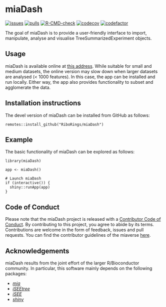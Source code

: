 # miaDash

[![issues](https://img.shields.io/github/issues/RiboRings/miaDash)](https://github.com/RiboRings/miaDash/issues)
[![pulls](https://img.shields.io/github/issues-pr/RiboRings/miaDash)](https://github.com/RiboRings/miaDash/pulls)
[![R-CMD-check](https://github.com/RiboRings/miaDash/workflows/rworkflows/badge.svg)](https://github.com/RiboRings/miaDash/actions)
[![codecov](https://codecov.io/gh/RiboRings/miaDash/branch/devel/graph/badge.svg)](https://app.codecov.io/gh/RiboRings/miaDash?branch=devel)
[![codefactor](https://www.codefactor.io/repository/github/RiboRings/miadash/badge)](https://www.codefactor.io/repository/github/RiboRings/miadash)

The goal of miaDash is to provide a user-friendly interface to import,
manipulate, analyse and visualise TreeSummarizedExperiment objects.

## Usage
miaDash is available online at [this address](iseebug-iseebug.2.rahtiapp.fi/).
While suitable for small and medium datasets, the online version may slow down
when larger datasets are analysed (< 1000 features). In this case, the app can
be installed and run locally. Either way, the app also provides functionality to subset and agglomerate the data.

## Installation instructions
The devel version of miaDash can be installed from GitHub as follows:

```
remotes::install_github("RiboRings/miaDash")
```

## Example
The basic functionality of miaDash can be explored as follows:

```
library(miaDash)

app <- miaDash()

# Launch miaDash
if (interactive()) {
  shiny::runApp(app)
}
```

## Code of Conduct
Please note that the miaDash project is released with a
[Contributor Code of Conduct](https://bioconductor.org/about/code-of-conduct/).
By contributing to this project, you agree to abide by its terms. Contributions
are welcome in the form of feedback, issues and pull requests. You can find the
contributor guidelines of the miaverse
[here](https://github.com/microbiome/mia/blob/devel/CONTRIBUTING.md).

## Acknowledgements
miaDash results from the joint effort of the larger R/Bioconductor community. In
particular, this software mainly depends on the following packages:

- [_mia_](https://bioconductor.org/packages/release/bioc/html/mia.html)
- [_iSEEtree_](https://bioconductor.org/packages/devel/bioc/html/iSEEtree.html)
- [_iSEE_](https://isee.github.io/)
- [_shiny_](https://cran.r-project.org/web/packages/shiny/)
